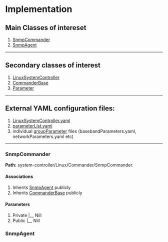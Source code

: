 # Implementation

## Main Classes of intereset
1. [SnmpCommander](#snmpcommander)
2. [SnmpAgent](#snmpagent)
--------
## Secondary classes of interest
1. [LinuxSystemController]()
2. [CommanderBase]()
3. [Parameter]()
--------
## External YAML configuration files:
1. [LinuxSystemController.yaml]()
2. [parameterList.yaml]()
3. individual [groupParameter]() files (basebandParameters.yaml, networkParameters.yaml etc) 
--------
### SnmpCommander
**Path:** system-controller/Linux/Commander/SnmpCommander.

#### Associations
1. Inherits [SnmpAgent](#snmpagent) publicly
2. Inherits [CommanderBase](#commander) publicly

#### Parameters
1. Private 
|__ Nill
2. Public
|__ Nill


### SnmpAgent
